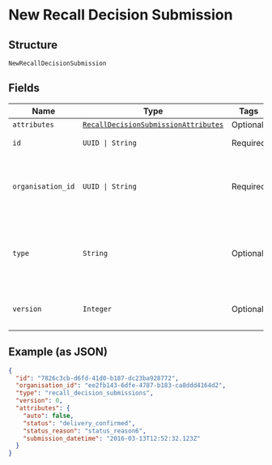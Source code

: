 
# New Recall Decision Submission

## Structure

`NewRecallDecisionSubmission`

## Fields

| Name | Type | Tags | Description |
|  --- | --- | --- | --- |
| `attributes` | [`RecallDecisionSubmissionAttributes`](../../doc/models/recall-decision-submission-attributes.md) | Optional | - |
| `id` | `UUID \| String` | Required | Unique resource ID |
| `organisation_id` | `UUID \| String` | Required | Unique ID of the organisation this resource is created by |
| `type` | `String` | Optional | Name of the resource type<br>**Constraints**: *Pattern*: `^[A-Za-z_]*$` |
| `version` | `Integer` | Optional | Version number<br>**Constraints**: `>= 0` |

## Example (as JSON)

```json
{
  "id": "7826c3cb-d6fd-41d0-b187-dc23ba928772",
  "organisation_id": "ee2fb143-6dfe-4787-b183-ca8ddd4164d2",
  "type": "recall_decision_submissions",
  "version": 0,
  "attributes": {
    "auto": false,
    "status": "delivery_confirmed",
    "status_reason": "status_reason6",
    "submission_datetime": "2016-03-13T12:52:32.123Z"
  }
}
```

